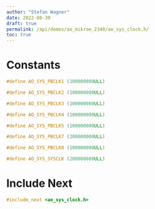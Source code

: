 ```yaml
---
author: "Stefan Wagner"
date: 2022-08-30
draft: true
permalink: /api/demos/ao_mikroe_2340/ao_sys_clock.h/
toc: true
---
```


# Constants

```c
#define AO_SYS_PBCLK1 (100000000ULL)
```

```c
#define AO_SYS_PBCLK2 (100000000ULL)
```

```c
#define AO_SYS_PBCLK3 (100000000ULL)
```

```c
#define AO_SYS_PBCLK4 (100000000ULL)
```

```c
#define AO_SYS_PBCLK5 (100000000ULL)
```

```c
#define AO_SYS_PBCLK7 (200000000ULL)
```

```c
#define AO_SYS_PBCLK8 (100000000ULL)
```

```c
#define AO_SYS_SYSCLK (200000000ULL)
```

# Include Next

```c
#include_next <ao_sys_clock.h>
```

